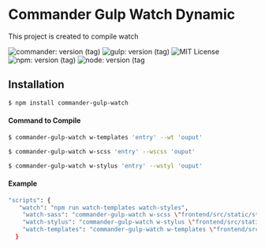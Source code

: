 # Commander Gulp Watch Dynamic

<p>This project is created to compile watch</p>
 
![commander: version (tag)](https://img.shields.io/badge/commander-v3.0.2-blue?style=for-the-badge)
![gulp: version (tag)](https://img.shields.io/badge/gulp-v3.9.1-orange?style=for-the-badge)
![MIT License](https://img.shields.io/badge/lincense-MIT-yellow?style=for-the-badge) 
![npm: version (tag)](https://img.shields.io/badge/npm-v6.4.3-red?style=for-the-badge)
![node: version (tag](https://img.shields.io/badge/node-v8.16.0-green?style=for-the-badge) 


## Installation

```bash
$ npm install commander-gulp-watch
```


#### Command to Compile

```bash
$ commander-gulp-watch w-templates 'entry' --wt 'ouput' 
```
```bash
$ commander-gulp-watch w-scss 'entry' --wscss 'ouput' 
```
```bash
$ commander-gulp-watch w-stylus 'entry' --wstyl 'ouput' 
```

#### Example

```bash
"scripts": {
   "watch": "npm run watch-templates watch-styles",
    "watch-sass": "commander-gulp-watch w-scss \"frontend/src/static/styles/*.scss\" \"frontend/src/static/styles/**/*.scss\" --wscss \"docs/styles/\"",
    "watch-stylus": "commander-gulp-watch w-stylus \"frontend/src/static/styles/*.styl\" \"frontend/src/static/styles/**/*.styl\" --wstyl \"docs/styles/\"",
    "watch-templates": "commander-gulp-watch w-templates \"frontend/src/templates/*.pug\" \"frontend/src/templates/**/*.pug\" --wt \"docs/\""
  }
```
